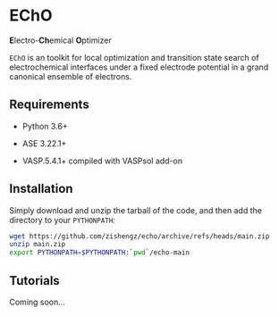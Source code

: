 # EChO

**E**lectro-**Ch**emical **O**ptimizer

`EChO` is an toolkit for local optimization and transition state search of electrochemical interfaces under a fixed electrode potential in a grand canonical ensemble of electrons.

## Requirements

- Python 3.6+

- ASE 3.22.1+

- VASP.5.4.1+ compiled with VASPsol add-on

## Installation

Simply download and unzip the tarball of the code, and then add the directory to your `PYTHONPATH`:

```bash
wget https://github.com/zishengz/echo/archive/refs/heads/main.zip
unzip main.zip
export PYTHONPATH=$PYTHONPATH:`pwd`/echo-main
```


## Tutorials

Coming soon...
